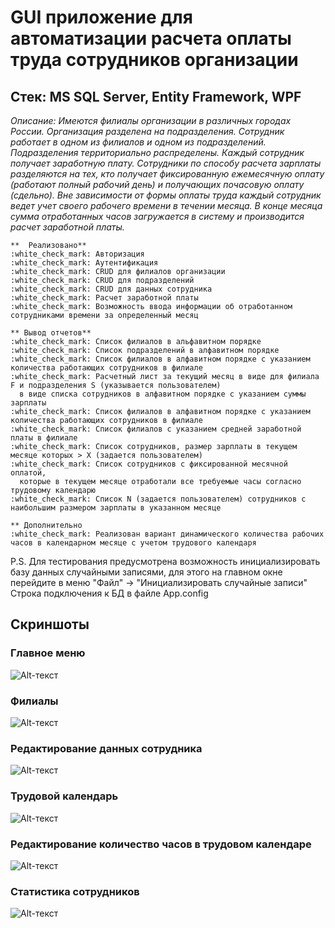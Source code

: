   # GUI приложение для автоматизации расчета оплаты труда сотрудников организации
  ## Стек: MS SQL Server, Entity Framework, WPF

  *Описание:
  Имеются филиалы организации в различных городах России. Организация разделена на подразделения.
  Сотрудник работает в одном из филиалов и одном из подразделений. Подразделения территориально распределены.
  Каждый сотрудник получает заработную плату. Сотрудники по способу расчета зарплаты разделяются на тех, 
  кто получает фиксированную ежемесячную оплату (работают полный рабочий день) и получающих почасовую оплату (сдельно).
  Вне зависимости от формы оплаты труда каждый сотрудник ведет учет своего рабочего времени в течении месяца. 
  В конце месяца сумма отработанных часов загружается в систему и производится расчет заработной платы.*

    **  Реализовано**
    :white_check_mark: Авторизация
    :white_check_mark: Аутентификация
    :white_check_mark: CRUD для филиалов организации
    :white_check_mark: CRUD для подразделений
    :white_check_mark: СRUD для данных сотрудника
    :white_check_mark: Расчет заработной платы
    :white_check_mark: Возможность ввода информации об отработанном сотрудниками времени за определенный месяц

    ** Вывод отчетов**
    :white_check_mark: Список филиалов в альфавитном порядке
    :white_check_mark: Список подразделений в алфавитном порядке
    :white_check_mark: Список филиалов в алфавитном порядке с указанием количества работающих сотрудников в филиале
    :white_check_mark: Расчетный лист за текущий месяц в виде для филиала F и подразделения S (указывается пользователем)
      в виде списка сотрудников в алфавитном порядке с указанием суммы зарплаты
    :white_check_mark: Список филиалов в алфавитном порядке с указанием количества работающих сотрудников в филиале
    :white_check_mark: Список филиалов с указанием средней заработной платы в филиале
    :white_check_mark: Список сотрудников, размер зарплаты в текущем месяце которых > X (задается пользователем)
    :white_check_mark: Список сотрудников с фиксированной месячной оплатой, 
      которые в текущем месяце отработали все требуемые часы согласно трудовому календарю
    :white_check_mark: Список N (задается пользователем) сотрудников с наибольшим размером зарплаты в указанном месяце

    ** Дополнительно
    :white_check_mark: Реализован вариант динамического количества рабочих часов в календарном месяце с учетом трудового календаря

  P.S.
  Для тестирования предусмотрена возможность инициализировать базу данных случайными записями, для этого на главном окне перейдите в меню "Файл" -> "Инициализировать случайные записи"
  Строка подключения к БД в файле App.config




## Скриншоты

### Главное меню
![Alt-текст](https://github.com/{dakhabirov}/{PayrollSys}/raw/{merge}/{Resourses/Screenshots/}/MainWindow.PNG "Главное меню")

### Филиалы
![Alt-текст](https://github.com/{dakhabirov}/{PayrollSys}/raw/{merge}/{Resourses/Screenshots/}/WorkersWindow.PNG "Филиалы")

### Редактирование данных сотрудника
![Alt-текст](https://github.com/{dakhabirov}/{PayrollSys}/raw/{merge}/{Resourses/Screenshots/}/WorkerWindow.PNG "Редактирование данных сотрудника")

### Трудовой календарь
![Alt-текст](https://github.com/{dakhabirov}/{PayrollSys}/raw/{merge}/{Resourses/Screenshots/}/CalendarWindow.PNG "Трудовой календарь")

### Редактирование количество часов в трудовом календаре
![Alt-текст](https://github.com/{dakhabirov}/{PayrollSys}/raw/{merge}/{Resourses/Screenshots/}/UpdateCalendarWindow.PNG "Редактирование количество часов в трудовом календаре")

### Статистика сотрудников
![Alt-текст](https://github.com/{dakhabirov}/{PayrollSys}/raw/{merge}/{Resourses/Screenshots/}/StatisticsWindow.PNG "Статистика сотрудников")
